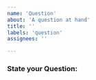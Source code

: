 ```yaml
---
name: 'Question'
about: 'A question at hand'
title: ''
labels: 'question'
assignees: ''

---
```


### State your Question:
